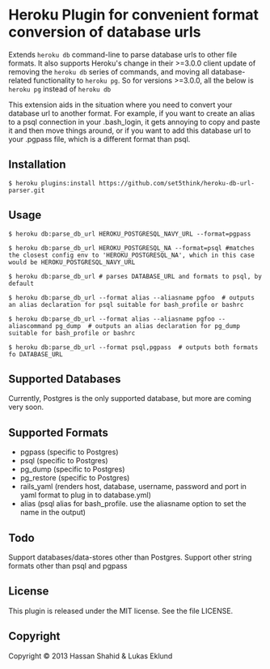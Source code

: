# Heroku Plugin for convenient format conversion of database urls

Extends `heroku db` command-line to parse database urls to other file formats.  It also supports Heroku's change in their >=3.0.0 client update of removing the `heroku db` series of commands, and moving all database-related functionality to `heroku pg`.  So for versions >=3.0.0, all the below is `heroku pg` instead of `heroku db`

This extension aids in the situation where you need to convert your database url to another format.  For example, if you want to create an alias to a psql connection in your .bash\_login, it gets annoying to copy and paste it and then move things around, or if you want to add this database url to your .pgpass file, which is a different format than psql.

## Installation

    $ heroku plugins:install https://github.com/set5think/heroku-db-url-parser.git

## Usage

    $ heroku db:parse_db_url HEROKU_POSTGRESQL_NAVY_URL --format=pgpass

    $ heroku db:parse_db_url HEROKU_POSTGRESQL_NA --format=psql #matches the closest config env to 'HEROKU_POSTGRESQL_NA', which in this case would be HEROKU_POSTGRESQL_NAVY_URL

    $ heroku db:parse_db_url # parses DATABASE_URL and formats to psql, by default

    $ heroku db:parse_db_url --format alias --aliasname pgfoo  # outputs an alias declaration for psql suitable for bash_profile or bashrc

    $ heroku db:parse_db_url --format alias --aliasname pgfoo --aliascommand pg_dump  # outputs an alias declaration for pg_dump suitable for bash_profile or bashrc

    $ heroku db:parse_db_url --format psql,pgpass  # outputs both formats fo DATABASE_URL

## Supported Databases

Currently, Postgres is the only supported database, but more are coming very soon.

## Supported Formats

- pgpass (specific to Postgres)
- psql (specific to Postgres)
- pg\_dump (specific to Postgres)
- pg\_restore (specific to Postgres)
- rails\_yaml (renders host, database, username, password and port in yaml format to plug in to database.yml)
- alias (psql alias for bash\_profile. use the aliasname option to set the name in the output)

## Todo

Support databases/data-stores other than Postgres.
Support other string formats other than psql and pgpass

## License

This plugin is released under the MIT license. See the file LICENSE.

## Copyright

Copyright &copy; 2013 Hassan Shahid & Lukas Eklund

[Contact]: mailto:set5think@gmail.com?subject=0Heroku%20DB%20URL%20Parser%20Plugin
